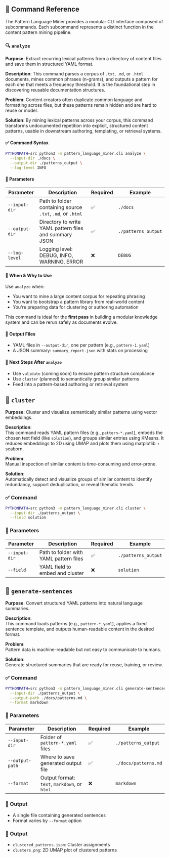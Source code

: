 ## 🔧 Command Reference

The Pattern Language Miner provides a modular CLI interface composed of subcommands. Each subcommand represents a distinct function in the content pattern mining pipeline.

### 🔍 `analyze`

**Purpose**:
Extract recurring lexical patterns from a directory of content files and save them in structured YAML format.

**Description**:
This command parses a corpus of `.txt`, `.md`, or `.html` documents, mines common phrases (n-grams), and outputs a pattern for each one that meets a frequency threshold. It is the foundational step in discovering reusable documentation structures.

**Problem**:
Content creators often duplicate common language and formatting across files, but these patterns remain hidden and are hard to reuse or model.

**Solution**:
By mining lexical patterns across your corpus, this command transforms undocumented repetition into explicit, structured content patterns, usable in downstream authoring, templating, or retrieval systems.

#### ✅ Command Syntax

```bash
PYTHONPATH=src python3 -m pattern_language_miner.cli analyze \
  --input-dir ./docs \
  --output-dir ./patterns_output \
  --log-level INFO
```
#### 🧾 Parameters

| Parameter      | Description                                                | Required | Example             |
| -- | - | -- | - |
| `--input-dir`  | Path to folder containing source `.txt`, `.md`, or `.html` | ✅        | `./docs`            |
| `--output-dir` | Directory to write YAML pattern files and summary JSON     | ✅        | `./patterns_output` |
| `--log-level`  | Logging level: DEBUG, INFO, WARNING, ERROR                 | ❌        | `DEBUG`             |
#### 💬 When & Why to Use

Use `analyze` when:

* You want to mine a large content corpus for repeating phrasing
* You want to bootstrap a pattern library from real-world content
* You're preparing data for clustering or authoring automation

This command is ideal for the **first pass** in building a modular knowledge system and can be rerun safely as documents evolve.

#### 📄 Output Files

* YAML files in `--output-dir`, one per pattern (e.g., `pattern-1.yaml`)
* A JSON summary: `summary_report.json` with stats on processing

#### 🔄 Next Steps After `analyze`

* Use `validate` (coming soon) to ensure pattern structure compliance
* Use `cluster` (planned) to semantically group similar patterns
* Feed into a pattern-based authoring or retrieval system

## 🤝 `cluster`

**Purpose**: Cluster and visualize semantically similar patterns using vector embeddings.

**Description**:  
This command reads YAML pattern files (e.g., `pattern-*.yaml`), embeds the chosen text field (like `solution`), and groups similar entries using KMeans. It reduces embeddings to 2D using UMAP and plots them using matplotlib + seaborn.

**Problem**:  
Manual inspection of similar content is time-consuming and error-prone.

**Solution**:  
Automatically detect and visualize groups of similar content to identify redundancy, support deduplication, or reveal thematic trends.

### ✅ Command

```bash
PYTHONPATH=src python3 -m pattern_language_miner.cli cluster \
  --input-dir ./patterns_output \
  --field solution
```

### 🧾 Parameters

| Parameter     | Description                            | Required | Example             |
| ------------- | -------------------------------------- | -------- | ------------------- |
| `--input-dir` | Path to folder with YAML pattern files | ✅        | `./patterns_output` |
| `--field`     | YAML field to embed and cluster        | ❌        | `solution`          |

## 🧠 `generate-sentences`

**Purpose**: Convert structured YAML patterns into natural language summaries.

**Description**:  
This command loads patterns (e.g., `pattern-*.yaml`), applies a fixed sentence template, and outputs human-readable content in the desired format.

**Problem**:  
Pattern data is machine-readable but not easy to communicate to humans.

**Solution**:  
Generate structured summaries that are ready for reuse, training, or review.

### ✅ Command

```bash
PYTHONPATH=src python3 -m pattern_language_miner.cli generate-sentences \
  --input-dir ./patterns_output \
  --output-path ./docs/patterns.md \
  --format markdown
```

### 🧾 Parameters

| Parameter       | Description                                  | Required | Example              |
| --------------- | -------------------------------------------- | -------- | -------------------- |
| `--input-dir`   | Folder of `pattern-*.yaml` files             | ✅        | `./patterns_output`  |
| `--output-path` | Where to save generated output file          | ✅        | `./docs/patterns.md` |
| `--format`      | Output format: `text`, `markdown`, or `html` | ❌        | `markdown`           |

### 📄 Output

* A single file containing generated sentences
* Format varies by `--format` option

### 📂 Output

* `clustered_patterns.json`: Cluster assignments
* `clusters.png`: 2D UMAP plot of clustered patterns